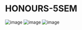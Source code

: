 ﻿# HONOURS-5SEM
![image](https://github.com/user-attachments/assets/0439d79b-7fae-4a71-b027-10f5d970634f)
![image](https://github.com/user-attachments/assets/3873712d-d5a0-4635-b70a-21a2b7e45698)
![image](https://github.com/user-attachments/assets/38e26406-727f-4a52-b9da-f7e8fd6d7c5c)
